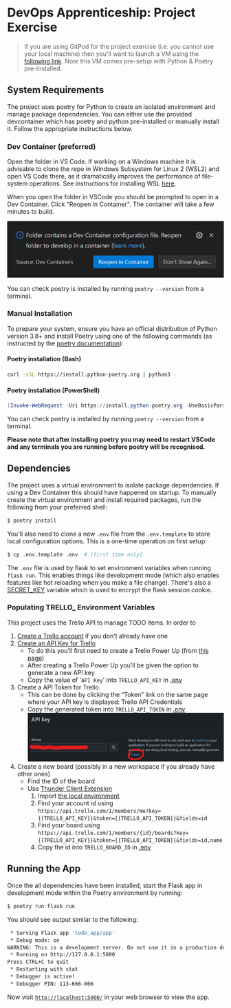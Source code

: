 # DevOps Apprenticeship: Project Exercise

> If you are using GitPod for the project exercise (i.e. you cannot use your local machine) then you'll want to launch a VM using the [following link](https://gitpod.io/#https://github.com/CorndelWithSoftwire/DevOps-Course-Starter). Note this VM comes pre-setup with Python & Poetry pre-installed.

## System Requirements

The project uses poetry for Python to create an isolated environment and manage package dependencies. You can either use the provided devcontainer which has poetry and python pre-installed or manually install it. Follow the appropriate instructions below.

### Dev Container (preferred)
Open the folder in VS Code. If working on a Windows machine it is advisable to clone the repo in Windows Subsystem for Linux 2 (WSL2) and open VS Code there, as it dramatically improves the performance of file-system operations. See instructions for installing WSL [here](https://learn.microsoft.com/en-us/windows/wsl/install).

When you open the folder in VSCode you should be prompted to open in a Dev Container. Click "Reopen in Container". The container will take a few minutes to build.

![Dev Container prompt](./docs/dev_container_prompt.png)

You can check poetry is installed by running `poetry --version` from a terminal.

### Manual Installation
To prepare your system, ensure you have an official distribution of Python version 3.8+ and install Poetry using one of the following commands (as instructed by the [poetry documentation](https://python-poetry.org/docs/#system-requirements)):

#### Poetry installation (Bash)

```bash
curl -sSL https://install.python-poetry.org | python3 -
```

#### Poetry installation (PowerShell)

```powershell
(Invoke-WebRequest -Uri https://install.python-poetry.org -UseBasicParsing).Content | py -
```

You can check poetry is installed by running `poetry --version` from a terminal.

**Please note that after installing poetry you may need to restart VSCode and any terminals you are running before poetry will be recognised.**

## Dependencies

The project uses a virtual environment to isolate package dependencies. If using a Dev Container this should have happened on startup. To manually create the virtual environment and install required packages, run the following from your preferred shell:

```bash
$ poetry install
```

You'll also need to clone a new `.env` file from the `.env.template` to store local configuration options. This is a one-time operation on first setup:

```bash
$ cp .env.template .env  # (first time only)
```

The `.env` file is used by flask to set environment variables when running `flask run`. This enables things like development mode (which also enables features like hot reloading when you make a file change). There's also a [SECRET_KEY](https://flask.palletsprojects.com/en/2.3.x/config/#SECRET_KEY) variable which is used to encrypt the flask session cookie.

### Populating TRELLO_ Environment Variables

This project uses the Trello API to manage TODO items. In order to 

1. [Create a Trello account](https://trello.com/signup) if you don't already have one
1. [Create an API Key for Trello](https://developer.atlassian.com/cloud/trello/guides/rest-api/api-introduction/#managing-your-api-key)
    - To do this you’ll first need to create a Trello Power Up (from [this page](https://trello.com/power-ups/admin))
    - After creating a Trello Power Up you’ll be given the option to generate a new API key
    - Copy the value of '`API Key`' into `TRELLO_API_KEY` in [.env](.env)
1. Create a API Token for Trello.
    - This can be done by clicking the “Token” link on the same page where your API key is displayed: Trello API Credentials
    - Copy the generated token into `TRELLO_API_TOKEN` in [.env](.env)
![Screenshot showing where to find link to generate token](./docs/trello_api_creds.png)
1. Create a new board (possibly in a new workspace if you already have other ones)
    - Find the ID of the board
    - Use [Thunder Client Extension](https://marketplace.visualstudio.com/items?itemName=rangav.vscode-thunder-client)
        1. Import [the local environment](./docs/thunder-client/dev-env.json)
        1. Find your account id using `https://api.trello.com/1/members/me?key={{TRELLO_API_KEY}}&token={{TRELLO_API_TOKEN}}&fields=id`
        1. Find your board using `https://api.trello.com/1/members/{id}/boards?key={{TRELLO_API_KEY}}&token={{TRELLO_API_TOKEN}}&fields=id,name` 
        1. Copy the id into `TRELLO_BOARD_ID` in [.env](.env)

## Running the App

Once the all dependencies have been installed, start the Flask app in development mode within the Poetry environment by running:
```bash
$ poetry run flask run
```

You should see output similar to the following:
```bash
 * Serving Flask app 'todo_app/app'
 * Debug mode: on
WARNING: This is a development server. Do not use it in a production deployment. Use a production WSGI server instead.
 * Running on http://127.0.0.1:5000
Press CTRL+C to quit
 * Restarting with stat
 * Debugger is active!
 * Debugger PIN: 113-666-066
```
Now visit [`http://localhost:5000/`](http://localhost:5000/) in your web browser to view the app.
